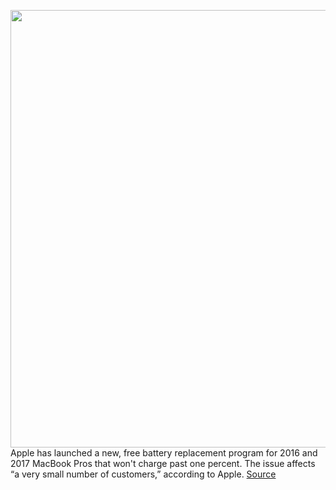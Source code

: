 <img src='https://cdn.vox-cdn.com/thumbor/MyOqhN47lPqlQuUXJB-5VYVLUt0=/0x0:2040x1360/1200x800/filters:focal(1076x498:1402x824)/cdn.vox-cdn.com/uploads/chorus_image/image/68795964/vpavic_161031_1256_0264.0.0.jpg' width='700px' /><br/>
Apple has launched a new, free battery replacement program for 2016 and 2017 MacBook Pros that won't charge past one percent. The issue affects “a very small number of customers,” according to Apple.
<a href='https://www.theverge.com/2021/2/9/22275582/apple-free-replacement-program-macbook-pro-batteries-2016-2017-one-percent'> Source <a/>